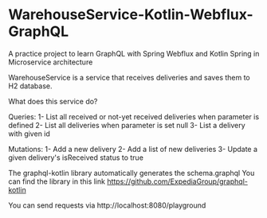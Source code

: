 # WarehouseService-Kotlin-Webflux-GraphQL
A practice project to learn GraphQL with Spring Webflux and Kotlin Spring in Microservice architecture

WarehouseService is a service that receives deliveries and saves them to H2 database.

What does this service do?

Queries:
1- List all received or not-yet received deliveries when parameter is defined
2- List all deliveries when parameter is set null
3- List a delivery with given id

Mutations:
1- Add a new delivery
2- Add a list of new deliveries
3- Update a given delivery's isReceived status to true

The graphql-kotlin library automatically generates the schema.graphql
You can find the library in this link https://github.com/ExpediaGroup/graphql-kotlin

You can send requests via http://localhost:8080/playground



